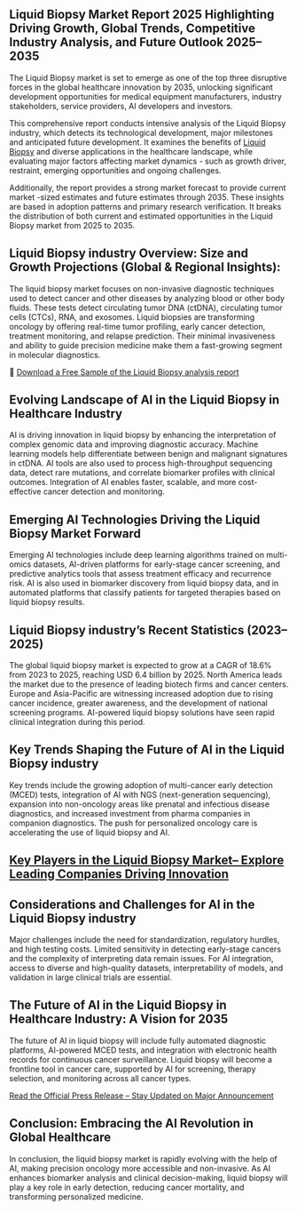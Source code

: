 ## Liquid Biopsy Market Report 2025 Highlighting Driving Growth, Global Trends, Competitive Industry Analysis, and Future Outlook 2025–2035

The Liquid Biopsy market is set to emerge as one of the top three disruptive forces in the global healthcare innovation by 2035, unlocking significant development opportunities for medical equipment manufacturers, industry stakeholders, service providers, AI developers and investors.

This comprehensive report conducts intensive analysis of the Liquid Biopsy industry, which detects its technological development, major milestones and anticipated future development. It examines the benefits of [Liquid Biopsy](https://www.marketresearchfuture.com/reports/liquid-biopsy-market-710) and diverse applications in the healthcare landscape, while evaluating major factors affecting market dynamics - such as growth driver, restraint, emerging opportunities and ongoing challenges.

Additionally, the report provides a strong market forecast to provide current market -sized estimates and future estimates through 2035. These insights are based in adoption patterns and primary research verification. It breaks the distribution of both current and estimated opportunities in the Liquid Biopsy market from 2025 to 2035.

## Liquid Biopsy industry Overview: Size and Growth Projections (Global & Regional Insights):

The liquid biopsy market focuses on non-invasive diagnostic techniques used to detect cancer and other diseases by analyzing blood or other body fluids. These tests detect circulating tumor DNA (ctDNA), circulating tumor cells (CTCs), RNA, and exosomes. Liquid biopsies are transforming oncology by offering real-time tumor profiling, early cancer detection, treatment monitoring, and relapse prediction. Their minimal invasiveness and ability to guide precision medicine make them a fast-growing segment in molecular diagnostics.

🎯 [Download a Free Sample of the Liquid Biopsy analysis report](https://www.marketresearchfuture.com/sample_request/710)

## Evolving Landscape of AI in the Liquid Biopsy in Healthcare Industry

AI is driving innovation in liquid biopsy by enhancing the interpretation of complex genomic data and improving diagnostic accuracy. Machine learning models help differentiate between benign and malignant signatures in ctDNA. AI tools are also used to process high-throughput sequencing data, detect rare mutations, and correlate biomarker profiles with clinical outcomes. Integration of AI enables faster, scalable, and more cost-effective cancer detection and monitoring.

## Emerging AI Technologies Driving the Liquid Biopsy Market Forward

Emerging AI technologies include deep learning algorithms trained on multi-omics datasets, AI-driven platforms for early-stage cancer screening, and predictive analytics tools that assess treatment efficacy and recurrence risk. AI is also used in biomarker discovery from liquid biopsy data, and in automated platforms that classify patients for targeted therapies based on liquid biopsy results.

## Liquid Biopsy industry’s Recent Statistics (2023–2025)

The global liquid biopsy market is expected to grow at a CAGR of 18.6% from 2023 to 2025, reaching USD 6.4 billion by 2025. North America leads the market due to the presence of leading biotech firms and cancer centers. Europe and Asia-Pacific are witnessing increased adoption due to rising cancer incidence, greater awareness, and the development of national screening programs. AI-powered liquid biopsy solutions have seen rapid clinical integration during this period.

## Key Trends Shaping the Future of AI in the Liquid Biopsy industry

Key trends include the growing adoption of multi-cancer early detection (MCED) tests, integration of AI with NGS (next-generation sequencing), expansion into non-oncology areas like prenatal and infectious disease diagnostics, and increased investment from pharma companies in companion diagnostics. The push for personalized oncology care is accelerating the use of liquid biopsy and AI.

## [Key Players in the Liquid Biopsy Market– Explore Leading Companies Driving Innovation](https://www.marketresearchfuture.com/reports/liquid-biopsy-market/companies)

## Considerations and Challenges for AI in the Liquid Biopsy industry

Major challenges include the need for standardization, regulatory hurdles, and high testing costs. Limited sensitivity in detecting early-stage cancers and the complexity of interpreting data remain issues. For AI integration, access to diverse and high-quality datasets, interpretability of models, and validation in large clinical trials are essential.

## The Future of AI in the Liquid Biopsy in Healthcare Industry: A Vision for 2035

The future of AI in liquid biopsy will include fully automated diagnostic platforms, AI-powered MCED tests, and integration with electronic health records for continuous cancer surveillance. Liquid biopsy will become a frontline tool in cancer care, supported by AI for screening, therapy selection, and monitoring across all cancer types.

[Read the Official Press Release – Stay Updated on Major Announcement](https://www.marketresearchfuture.com/press-release/liquid-biopsy-market)

## Conclusion: Embracing the AI Revolution in Global Healthcare

In conclusion, the liquid biopsy market is rapidly evolving with the help of AI, making precision oncology more accessible and non-invasive. As AI enhances biomarker analysis and clinical decision-making, liquid biopsy will play a key role in early detection, reducing cancer mortality, and transforming personalized medicine. 
